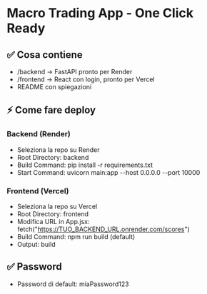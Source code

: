 
# Macro Trading App - One Click Ready

## ✅ Cosa contiene

- /backend → FastAPI pronto per Render
- /frontend → React con login, pronto per Vercel
- README con spiegazioni

## ⚡ Come fare deploy

### Backend (Render)

- Seleziona la repo su Render
- Root Directory: backend
- Build Command: pip install -r requirements.txt
- Start Command: uvicorn main:app --host 0.0.0.0 --port 10000

### Frontend (Vercel)

- Seleziona la repo su Vercel
- Root Directory: frontend
- Modifica URL in App.jsx:
  fetch("https://TUO_BACKEND_URL.onrender.com/scores")
- Build Command: npm run build (default)
- Output: build

## ✅ Password

- Password di default: miaPassword123

